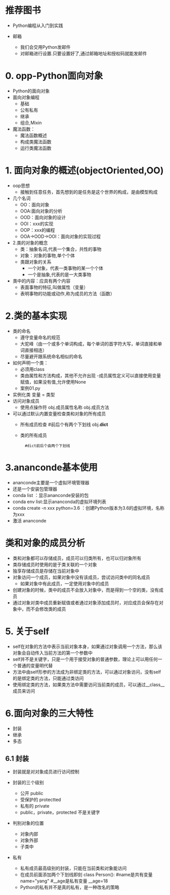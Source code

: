 # 推荐图书
- Python编程从入门到实践

- 邮箱
    - 我们会交用Python发邮件
    - 对邮箱进行设置.只要设置好了,通过邮箱地址和授权码就能发邮件
    
# 0. opp-Python面向对象
- Python的面向对象
- 面向对象编程
    - 基础
    - 公有私有
    - 继承
    - 组合,Mixin
- 魔法函数：
    - 魔法函数概述
    - 构成类魔法函数
    - 运行类魔法函数
    
# 1. 面向对象的概述(objectOriented,OO)
- oop思想
    - 接触到任意任务，首先想到的是任务是这个世界的构成，是由模型构成
- 几个名词
    - OO：面向对象
    - OOA:面向对象的分析
    - OOD：面向对象的设计
    - OOI：xxx的实现
    - OOP：xxx的编程
    - OOA->OOD->OOI：面向对象的实现过程
- 2.类的对象的概念
    - 类：抽象名词,代表一个集合，共性的事物
    - 对象：对象的事物,单个个体
    - 类跟对象的关系
        - 一个对象，代表一类事物的某一个个体
        - 一个是抽象,代表的是一大类事物
- 类中的内容：应具有两个内容
    - 表面事物的特征,叫做属性（变量）
    - 表明事物的功能或动作,称为成员的方法（函数）
# 2.类的基本实现
- 类的命名
    - 遵守变量命名的规范
    - 大驼峰（由一个或多个单词构成，每个单词的首字符大写，单词直接和单词直接相连）
    - 尽量避开跟系统命名相似的命名
- 如何声明一个类：
    - 必须用class
    - 类由属性和方法构成，其他不允许出现
    -成员属性定义可以直接使用变量赋值，如果没有值,允许使用None
    - 案例01.py
- 实例化类
            变量 = 类型
- 访问对象成员
    - 使用点操作符
        obj.成员属性名称
        obj.成员方法
- 可以通过默认内置变量检查类和对象的所有成员
    - 所有成员检查
            #前后个有两个下划线
            obj.__dict__
    - 类的所有成员
    
            #dict前后个由两个下划线
# 3.ananconde基本使用
- ananconde主要是一个虚拟环境管理器
- 还是一个安装包管理器
- conda list ：显示ananconde安装的包
- conda env list:显示ananconda的虚拟环境列表
- conda create -n xxx python=3.6 ：创建Python版本为3.6的虚拟环境，名称为xxx
- 激活 ananconde




# 类和对象的成员分析
- 类和对象都可以存储成员，成员可以归类所有，也可以归对象所有
- 类存储成员时使用的是于类关联的一个对象
- 独享存储成员是存储在当前对象中
- 对象访问一个成员，如果对象中没有该成员，尝试访问类中的同名成员
    - 如果对象中有此成员，一定使用对象中的成员
- 创建对象的时候，类中的成员不会放入对象中，而是得到一个空的类，没有成员
- 通过对象对类中成员重新赋值或者通过对象添加成员时，对应成员会保存在对象中，而不会修改类的成员


# 5. 关于self 
- self在对象的方法中表示当前对象本身，如果通过对象调用一个方法，那么该对象会自动传入当前方法的第一个参数中
- self并不是关键字，只是一个用于接受对象的普通参数，理论上可以用任何一个普通的变量明代替
- 方法中由self形参的方法成为非绑定类的方法，可以通过对象访问，没有self的是绑定类的方法，只能通过类访问
- 使用绑定类的方法，如果类方法中需要访问当前类的成员，可以通过__class__成员来访问

# 6.面向对象的三大特性
- 封装
- 继承
- 多态

## 6.1 封装
- 封装就是对对象成员进行访问控制
- 封装的三个级别
    - 公开 public
    - 受保护的 protectted
    - 私有的 private
    - public，private，protected 不是关键字
    
- 判别对象的位置
    - 对象内部
    - 对象外部
    - 子类中
- 私有
    - 私有成员最高级别的封装，只能在当前类和对象能访问
    - 在成员前面添加两个下划线即刻
            class Person():
                #name是共有变量
                name="yang"
                #__age是私有变量
                __age=18
    - Python的私有并不是真的私有，是一种改名的策略
    
